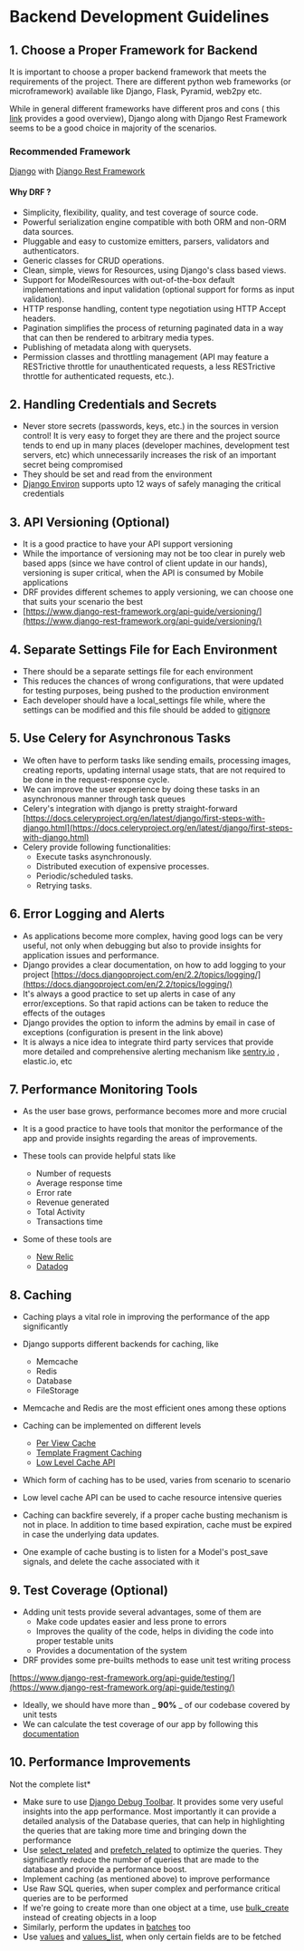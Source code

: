 # Backend Development Guidelines

## 1. Choose a Proper Framework for Backend

It is important to choose a proper backend framework that meets the requirements of the project. There are different python web frameworks (or microframework) available like Django, Flask, Pyramid, web2py etc.

While in general different frameworks have different pros and cons ( this [link](https://hackernoon.com/top-10-python-web-frameworks-to-learn-in-2018-b2ebab969d1a) provides a good overview), Django along with Django Rest Framework seems to be a good choice in majority of the scenarios.

### Recommended Framework

[Django](https://www.djangoproject.com/) with [Django Rest Framework](https://www.django-rest-framework.org/)

#### Why DRF ?

- Simplicity, flexibility, quality, and test coverage of source code.
- Powerful serialization engine compatible with both ORM and non-ORM data sources.
- Pluggable and easy to customize emitters, parsers, validators and authenticators.
- Generic classes for CRUD operations.
- Clean, simple, views for Resources, using Django&#39;s class based views.
- Support for ModelResources with out-of-the-box default implementations and input validation (optional support for forms as input validation).
- HTTP response handling, content type negotiation using HTTP Accept headers.
- Pagination simplifies the process of returning paginated data in a way that can then be rendered to arbitrary media types.
- Publishing of metadata along with querysets.
- Permission classes and throttling management (API may feature a RESTrictive throttle for unauthenticated requests, a less RESTrictive throttle for authenticated requests, etc.).

## 2. Handling Credentials and Secrets

- Never store secrets (passwords, keys, etc.) in the sources in version control! It is very easy to forget they are there and the project source tends to end up in many places (developer machines, development test servers, etc) which unnecessarily increases the risk of an important secret being compromised
- They should be set and read from the environment
- [Django Environ](https://django-environ.readthedocs.io/en/latest/) supports upto 12 ways of safely managing the critical credentials

## 3. API Versioning (Optional)

- It is a good practice to have your API support versioning
- While the importance of versioning may not be too clear in purely web based apps (since we have control of client update in our hands), versioning is super critical, when the API is consumed by Mobile applications
- DRF provides different schemes to apply versioning, we can choose one that suits your scenario the best
- [https://www.django-rest-framework.org/api-guide/versioning/](https://www.django-rest-framework.org/api-guide/versioning/)

## 4. Separate Settings File for Each Environment

- There should be a separate settings file for each environment
- This reduces the chances of wrong configurations, that were updated for testing purposes, being pushed to the production environment
- Each developer should have a local\_settings file while, where the settings can be modified and this file should be added to [gitignore](https://git-scm.com/docs/gitignore)

## 5. Use Celery for Asynchronous Tasks

- We often have to perform tasks like sending emails, processing images, creating reports, updating internal usage stats, that are not required to be done in the request-response cycle.
- We can improve the user experience by doing these tasks in an asynchronous manner through task queues
- Celery&#39;s integration with django is pretty straight-forward [https://docs.celeryproject.org/en/latest/django/first-steps-with-django.html](https://docs.celeryproject.org/en/latest/django/first-steps-with-django.html)
- Celery provide following functionalities:
    - Execute tasks asynchronously.
    - Distributed execution of expensive processes.
    - Periodic/scheduled tasks.
    - Retrying tasks.

## 6. Error Logging and Alerts

- As applications become more complex, having good logs can be very useful, not only when debugging but also to provide insights for application issues and performance.
- Django provides a clear documentation, on how to add logging to your project
  [https://docs.djangoproject.com/en/2.2/topics/logging/](https://docs.djangoproject.com/en/2.2/topics/logging/)
- It&#39;s always a good practice to set up alerts in case of any error/exceptions. So that rapid actions can be taken to reduce the effects of the outages
- Django provides the option to inform the admins by email in case of exceptions (configuration is present in the link above)
- It is always a nice idea to integrate third party services that provide more detailed and comprehensive alerting mechanism like [sentry.io](https://sentry.io/welcome/) , elastic.io, etc

## 7. Performance Monitoring Tools

- As the user base grows, performance becomes more and more crucial
- It is a good practice to have tools that monitor the performance of the app and provide insights regarding the areas of improvements.
- These tools can provide helpful stats like
    - Number of requests
    - Average response time
    - Error rate
    - Revenue generated
    - Total Activity
    - Transactions time

- Some of these tools are
    - [New Relic](https://newrelic.com/)
    - [Datadog](https://www.datadoghq.com/)

## 8. Caching

- Caching plays a vital role in improving the performance of the app significantly
- Django supports different backends for caching, like
    - Memcache
    - Redis
    - Database
    - FileStorage
- Memcache and Redis are the most efficient ones among these options
- Caching can be implemented on different levels
    - [Per View Cache](https://docs.djangoproject.com/en/2.2/topics/cache/#the-per-view-cache)
    - [Template Fragment Caching](https://docs.djangoproject.com/en/2.2/topics/cache/#template-fragment-caching)
    - [Low Level Cache API](https://docs.djangoproject.com/en/2.2/topics/cache/#the-low-level-cache-api)

- Which form of caching has to be used, varies from scenario to scenario
- Low level cache API can be used to cache resource intensive queries
- Caching can backfire severely, if a proper cache busting mechanism is not in place. In addition to time based expiration, cache must be expired in case the underlying data updates.
- One example of cache busting is to listen for a Model&#39;s post\_save signals, and delete the cache associated with it

## 9. Test Coverage (Optional)

- Adding unit tests provide several advantages, some of them are
    - Make code updates easier and less prone to errors
    - Improves the quality of the code, helps in dividing the code into proper testable units
    - Provides a documentation of the system
- DRF provides some pre-builts methods to ease unit test writing process

[https://www.django-rest-framework.org/api-guide/testing/](https://www.django-rest-framework.org/api-guide/testing/)

- Ideally, we should have more than _ **90%** _ of our codebase covered by unit tests
- We can calculate the test coverage of our app by following this [documentation](https://docs.djangoproject.com/en/2.2/topics/testing/advanced/#integration-with-coverage-py)

## 10. Performance Improvements

Not the complete list\*

- Make sure to use [Django Debug Toolbar](https://django-debug-toolbar.readthedocs.io/en/latest/). It provides some very useful insights into the app performance. Most importantly it can provide a detailed analysis of the Database queries, that can help in highlighting the queries that are taking more time and bringing down the performance
- Use [select\_related](https://docs.djangoproject.com/en/2.1/ref/models/querysets/#select-related) and [prefetch\_related](https://docs.djangoproject.com/en/2.1/ref/models/querysets/#prefetch-related) to optimize the queries. They significantly reduce the number of queries that are made to the database and provide a performance boost.
- Implement caching (as mentioned above) to improve performance
- Use Raw SQL queries, when super complex and performance critical queries are to be performed
- If we&#39;re going to create more than one object at a time, use [bulk\_create](https://docs.djangoproject.com/en/2.1/ref/models/querysets/#bulk-create) instead of creating objects in a loop
- Similarly, perform the updates in [batches](https://docs.djangoproject.com/en/2.2/topics/db/queries/#updating-multiple-objects-at-once) too
- Use [values](https://docs.djangoproject.com/en/2.1/topics/db/aggregation/#values) and [values\_list](https://docs.djangoproject.com/en/2.1/ref/models/querysets/#values-list), when only certain fields are to be fetched